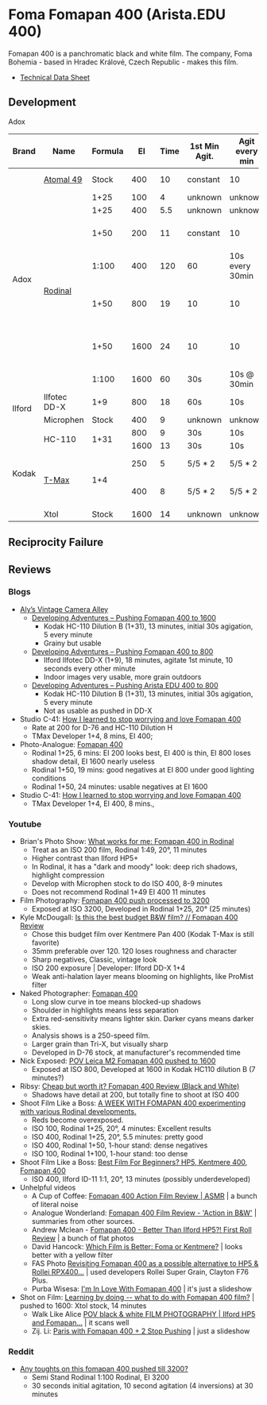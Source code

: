 # Foma Fomapan 400 (Arista.EDU 400)

Fomapan 400 is a panchromatic black and white film. The company, Foma Bohemia - based in Hradec Králové, Czech Republic - makes this film.

* [Technical Data Sheet](./resources/foma_fomapan_400.pdf)

## Development

<table>
    <thead>
        <tr>
            <th>Brand</th>
            <th>Name</th>
            <th>Formula</th>
            <th>EI</th>
            <th>Time</th>
            <th>1st Min Agit.</th>
            <th>Agit every min</th>
            <th>Source</th>
            <th>Tested</th>
        </tr>
    </thead>
    <tbody>
        <tr>
            <td rowspan="8">Adox</td>
            <td><a href="../bw_developers/adox_atomal_49.md">Atomal 49</td>
            <td>Stock</td>
            <td>400</td>
            <td>10</td>
            <td>constant</td>
            <td>10</td>
            <td><a href="http://www.alexluyckx.com/blog/2022/01/07/foma52-fifty-two-weeks-fifty-two-images/">Alex Luyckx</a></td>
            <td></td>
        </tr>
        <tr>
            <td">Adox</td>
            <td rowspan="7"><a href="../bw_developers/adox_rodinal.md">Rodinal</a></td>
            <td>1+25</td>
            <td>100</td>
            <td>4</td>
            <td>unknown</td>
            <td>unknown</td>
            <td><a href="https://www.youtube.com/watch?v=m6wie6rtOeg">Youtube</a></td>
            <td></td>
        </tr>
        <tr>
            <td>1+25</td>
            <td>400</td>
            <td>5.5</td>
            <td>unknown</td>
            <td>unknown</td>
            <td><a href="https://www.youtube.com/watch?v=m6wie6rtOeg">Youtube</a></td>
            <td></td>
        </tr>
        <tr>
            <td>1+50</td>
            <td>200</td>
            <td>11</td>
            <td>constant</td>
            <td>10</td>
            <td><a href="https://www.youtube.com/watch?v=AeaCZOdLSH8">Youtube</a>, <a href="http://www.alexluyckx.com/blog/2022/01/07/foma52-fifty-two-weeks-fifty-two-images/">Alex Luyckx</a></td>
            <td></td>
        </tr>
        <tr>
            <td>1:100</td>
            <td>400</td>
            <td>120</td>
            <td>60</td>
            <td>10s every 30min</td>
            <td>Semi-stand, <a href="https://www.digitaltruth.com/devchart.php?devrow=9950">MDC</a></td>
            <td></td>
        </tr>
        <tr>
            <td>1+50</td>
            <td>800</td>
            <td>19</td>
            <td>10</td>
            <td>10</td>
            <td><a href="https://photo-analogue.blogspot.com/2015/12/fomapan-400.html">Photo-Analogue</a>: good results</td>
            <td></td>
        </tr>
        <tr>
            <td>1+50</td>
            <td>1600</td>
            <td>24</td>
            <td>10</td>
            <td>10</td>
            <td><a href="https://photo-analogue.blogspot.com/2015/12/fomapan-400.html">Photo-Analogue</a>: usable results</td>
            <td></td>
        </tr>
        <tr>
            <td>1:100</td>
            <td>1600</td>
            <td>60</td>
            <td>30s</td>
            <td>10s @ 30min</td>
            <td><a href="https://www.reddit.com/r/Darkroom/comments/tastyq/any_toughts_on_this_fomapan_400_pushed_till_3200/">Reddit</a></td>
            <td></td>
        </tr>
        <tr>
            <td rowspan="2">Ilford</td>
            <td>Ilfotec DD-X</td>
            <td>1+9</td>
            <td>800</td>
            <td>18</td>
            <td>60s</td>
            <td>10s</td>
            <td><a href="https://alysvintagecameraalley.com/2021/02/24/developing-adventures-pushing-fomapan-400/">Blog</a></td>
            <td></td>
        </tr>
        <tr>
            <td>Microphen</td>
            <td>Stock</td>
            <td>400</td>
            <td>9</td>
            <td>unknown</td>
            <td>unknown</td>
            <td><a href="https://www.youtube.com/watch?v=AeaCZOdLSH8">Youtube</a></td>
            <td></td>
        </tr>
        <tr>
            <td rowspan="5">Kodak</td>
            <td rowspan="2">HC-110</td>
            <td rowspan="2">1+31</td>
            <td>800</td>
            <td>9</td>
            <td>30s</td>
            <td>10s</td>
            <td><a href="https://alysvintagecameraalley.com/2021/03/26/developing-adventures-pushing-arista-edu-400-to-800/">Blog</a></td>
            <td></td>
        </tr>
        <tr>
            <td>1600</td>
            <td>13</td>
            <td>30s</td>
            <td>10s</td>
            <td><a href="https://alysvintagecameraalley.com/2021/03/08/pushing-fomapan-400-to-1600/">Blog</a></td>
            <td></td>
        </tr>
        <tr>
            <td rowspan="2"><a href="../bw_developers/kodak_tmax.md">T-Max</a></td>
            <td rowspan="2">1+4</td>
            <td>250</td>
            <td>5</td>
            <td>5/5 * 2</td>
            <td>5/5 * 2</td>
            <td>Guesswork</td>
            <td>Contrasty negatives</td>
        </tr>
        <tr>
            <td>400</td>
            <td>8</td>
            <td>5/5 * 2</td>
            <td>5/5 * 2</td>
            <td><a href="https://www.digitaltruth.com/devchart.php?Film=Fomapan+400&Developer=TMax+Dev%25&mdc=Search&TempUnits=C&TimeUnits=D">MDC</a>, <a href="https://www.flickr.com/photos/axle81401/26081179707">Flickr</a>, <a href="http://www.alexluyckx.com/blog/2018/05/23/ccrfrb-review-15-fomapan-400/">Luyckx</a></td>
            <td></td>
        </tr>
        <tr>
            <td>Xtol</td>
            <td>Stock</td>
            <td>1600</td>
            <td>14</td>
            <td>unknown</td>
            <td>unknown</td>
            <td><a href="https://www.youtube.com/watch?v=puTMQ5Odo9g">Youtube</a></td>
            <td></td>
        </tr>
    </tbody>
</table>

## Reciprocity Failure
<!-- source
http://www.film-and-darkroom-user.org.uk/forum/showthread.php?t=12739
-->




## Reviews

### Blogs
* [Aly’s Vintage Camera Alley](https://alysvintagecameraalley.com/)
  * [Developing Adventures – Pushing Fomapan 400 to 1600](https://alysvintagecameraalley.com/2021/03/08/pushing-fomapan-400-to-1600/)
    * Kodak HC-110 Dilution B (1+31), 13 minutes, initial 30s agigation, 5 every minute
    * Grainy but usable
  * [Developing Adventures – Pushing Fomapan 400 to 800](https://alysvintagecameraalley.com/2021/02/24/developing-adventures-pushing-fomapan-400/)
    * Ilford Ilfotec DD-X (1+9), 18 minutes, agitate 1st minute, 10 seconds every other minute
    * Indoor images very usable, more grain outdoors
  * [Developing Adventures – Pushing Arista EDU 400 to 800](https://alysvintagecameraalley.com/2021/03/26/developing-adventures-pushing-arista-edu-400-to-800/)
    * Kodak HC-110 Dilution B (1+31), 13 minutes, initial 30s agigation, 5 every minute
    * Not as usable as pushed in DD-X
* Studio C-41: [How I learned to stop worrying and love Fomapan 400](https://studioc41.net/2022/02/22/how-i-learned-to-stop-worrying-and-love-fomapan-400/)
  * Rate at 200 for D-76 and HC-110 Dilution H
  * TMax Developer 1+4, 8 mins, EI 400;
* Photo-Analogue: [Fomapan 400](https://photo-analogue.blogspot.com/2015/12/fomapan-400.html)
  * Rodinal 1+25, 6 mins: EI 200 looks best, EI 400 is thin, EI 800 loses shadow detail, EI 1600 nearly useless
  * Rodinal 1+50, 19 mins: good negatives at EI 800 under good lighting conditions
  * Rodinal 1+50, 24 minutes: usable negatives at EI 1600
* Studio C-41: [How I learned to stop worrying and love Fomapan 400](https://studioc41.net/2022/02/22/how-i-learned-to-stop-worrying-and-love-fomapan-400/)
  * TMax Developer 1+4, EI 400, 8 mins., 

### Youtube

* Brian's Photo Show: [What works for me: Fomapan 400 in Rodinal](https://www.youtube.com/watch?v=AeaCZOdLSH8)
  * Treat as an ISO 200 film, Rodinal 1:49, 20&deg;, 11 minutes
  * Higher contrast than Ilford HP5+
  * In Rodinal, it has a "dark and moody" look: deep rich shadows, highlight compression
  * Develop with Microphen stock to do ISO 400, 8-9 minutes
  * Does not recommend Rodinal 1+49 EI 400 11 minutes
* Film Photography: [Fomapan 400 push processed to 3200](https://www.youtube.com/watch?v=4HhYUqQoIIY)
  * Exposed at ISO 3200, Developed in Rodinal 1+25, 20&deg; (25 minutes)
* Kyle McDougall: [Is this the best budget B&W film? // Fomapan 400 Review](https://www.youtube.com/watch?v=eOMbOX7marw)
  * Chose this budget film over Kentmere Pan 400 (Kodak T-Max is still favorite)
  * 35mm preferable over 120. 120 loses roughness and character
  * Sharp negatives, Classic, vintage look
  * ISO 200 exposure | Developer: Ilford DD-X 1+4
  * Weak anti-halation layer means blooming on highlights, like ProMist filter
* Naked Photographer: [Fomapan 400](https://www.youtube.com/watch?v=ciKfWrgsqOI)
  * Long slow curve in toe means blocked-up shadows
  * Shoulder in highlights means less separation
  * Extra red-sensitivity means lighter skin. Darker cyans means darker skies.
  * Analysis shows is a 250-speed film.
  * Larger grain than Tri-X, but visually sharp
  * Developed in D-76 stock, at manufacturer's recommended time
* Nick Exposed: [POV Leica M2 Fomapan 400 pushed to 1600](https://www.youtube.com/watch?v=ZPqhA0Gbg_U)
  * Exposed at ISO 800, Developed at 1600 in Kodak HC110 dilution B (7 minutes?)
* Ribsy: [Cheap but worth it? Fomapan 400 Review (Black and White)](https://www.youtube.com/watch?v=dcs-y_m9_dY)
  * Shadows have detail at 200, but totally fine to shoot at ISO 400
* Shoot Film Like a Boss: [A WEEK WITH FOMAPAN 400 experimenting with various Rodinal developments.](https://www.youtube.com/watch?v=m6wie6rtOeg)
  * Reds become overexposed.
  * ISO 100, Rodinal 1+25, 20&deg;, 4 minutes: Excellent results
  * ISO 400, Rodinal 1+25, 20&deg;, 5.5 minutes: pretty good
  * ISO 400, Rodinal 1+50, 1-hour stand: dense negatives
  * ISO 100, Rodinal 1+100, 1-hour stand: too dense
* Shoot Film Like a Boss: [Best Film For Beginners? HP5, Kentmere 400, Fomapan 400](https://www.youtube.com/watch?v=uLPdTH25rqQ)
  * ISO 400, Ilford ID-11 1:1, 20&deg;, 13 minutes (possibly underdeveloped)
* Unhelpful videos
  * A Cup of Coffee: [Fomapan 400 Action Film Review | ASMR](https://www.youtube.com/watch?v=aIoXW1s9iw8) | a bunch of literal noise
  * Analogue Wonderland: [Fomapan 400 Film Review - 'Action in B&W'](https://www.youtube.com/watch?v=wIlFJ7yNIZ0) | summaries from other sources.
  * Andrew Mclean - [Fomapan 400 - Better Than Ilford HP5?! First Roll Review](https://www.youtube.com/watch?v=4ozBEID2c40) | a bunch of flat photos
  * David Hancock: [Which Film is Better: Foma or Kentmere?](https://www.youtube.com/watch?v=epAE78ncdhc) | looks better with a yellow filter
  * FAS Photo [Revisiting Fomapan 400 as a possible alternative to HP5 & Rollei RPX400...](https://www.youtube.com/watch?v=XXcCBuqUaFI) | used developers Rollei Super Grain, Clayton F76 Plus.
  * Purba Wisesa: [I'm In Love With Fomapan 400](https://www.youtube.com/watch?v=dZN2C2TSixE) | it's just a slideshow
* Shot on Film: [Learning by doing -- what to do with Fomapan 400 film?](https://www.youtube.com/watch?v=puTMQ5Odo9g) | pushed to 1600: Xtol stock, 14 minutes
  * Walk Like Alice [POV black & white FILM PHOTOGRAPHY | Ilford HP5 and Fomapan...](https://www.youtube.com/watch?v=MYWAFSzgWdc) | it scans well
  * Zij. Li: [Paris with Fomapan 400 + 2 Stop Pushing](https://www.youtube.com/watch?v=znbMa66oihg) | just a slideshow

### Reddit

  * [Any toughts on this fomapan 400 pushed till 3200?](https://www.reddit.com/r/Darkroom/comments/tastyq/any_toughts_on_this_fomapan_400_pushed_till_3200/)
    * Semi Stand Rodinal 1:100 Rodinal, EI 3200
    * 30 seconds initial agitation, 10 second agitation (4 inversions) at 30 minutes


